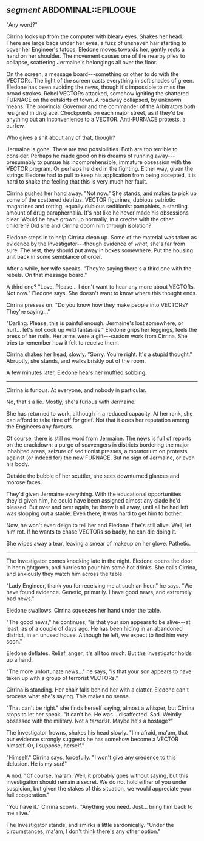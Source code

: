 ## *segment* ABDOMINAL::EPILOGUE

"Any word?"

Cirrina looks up from the computer with bleary eyes. Shakes her head. There are large bags under her eyes, a fuzz of unshaven hair starting to cover her Engineer's tatoos. Eledone moves towards her, gently rests a hand on her shoulder. The movement causes one of the nearby piles to collapse, scattering Jermaine's belongings all over the floor.

On the screen, a message board---something or other to do with the VECTORs. The light of the screen casts everything in soft shades of green. Eledone has been avoiding the news, though it's impossible to miss the broad strokes. Rebel VECTORs attacked, somehow igniting the shattered FURNACE on the outskirts of town. A roadway collapsed, by unknown means. The provincial Governor and the commander of the Arbitrators both resigned in disgrace. Checkpoints on each major street, as if they'd be anything but an inconvenience to a VECTOR. Anti-FURNACE protests, a curfew.

Who gives a shit about any of that, though?

Jermaine is gone. There are two possibilities. Both are too terrible to consider. Perhaps he made good on his dreams of running away---presumably to pursue his incomprehensible, immature obsession with the VECTOR program. Or perhaps he died in the fighting. Either way, given the strings Eledone had to pull to keep his application from being accepted, it is hard to shake the feeling that this is very much her fault.

Cirrina pushes her hand away. "Not now." She stands, and makes to pick up some of the scattered detritus. VECTOR figurines, dubious patriotic magazines and rotting, equally dubious seditionist pamphlets, a startling amount of drug paraphernalia. It's not like he never made his obsessions clear. Would he have grown up normally, in a creche with the other children? Did she and Cirrina doom him through isolation?

Eledone steps in to help Cirrina clean up. Some of the material was taken as evidence by the Investigator---though evidence of *what*, she's far from sure. The rest, they should put away in boxes somewhere. Put the housing unit back in some semblance of order.

After a while, her wife speaks. "They're saying there's a third one with the rebels. On that message board."

A third one? "Love. Please... I don't want to hear any more about VECTORs. Not now." Eledone says. She doesn't want to know where this thought ends.

Cirrina presses on. "Do you know how they make people into VECTORs? They're saying..."

"Darling. Please, this is painful enough. Jermaine's lost somewhere, or hurt... let's not cook up wild fantasies." Eledone grips her leggings, feels the press of her nails. Her arms were a gift---custom work from Cirrina. She tries to remember how it felt to receive them.

Cirrina shakes her head, slowly. "Sorry. You're right. It's a stupid thought." Abruptly, she stands, and walks briskly out of the room.

A few minutes later, Eledone hears her muffled sobbing.

---

Cirrina is furious. At everyone, and nobody in particular.

No, that's a lie. Mostly, she's furious with Jermaine.

She has returned to work, although in a reduced capacity. At her rank, she can afford to take time off for grief. Not that it does her reputation among the Engineers any favours.

Of course, there is still no word from Jermaine. The news is full of reports on the crackdown: a purge of scavengers in districts bordering the major inhabited areas, seizure of seditionist presses, a moratorium on protests against (or indeed for) the new FURNACE. But no sign of Jermaine, or even his body.

Outside the bubble of her scuttler, she sees downturned glances and morose faces.

They'd given Jermaine everything. With the educational opportunities they'd given him, he could have been assigned almost any clade he'd pleased. But over and over again, he threw it all away, until all he had left was slopping out a stable. Even there, it was hard to get him to bother.

Now, he won't even deign to tell her and Eledone if he's still alive. Well, let him rot. If he wants to chase VECTORs so badly, he can die doing it.

She wipes away a tear, leaving a smear of makeup on her glove. Pathetic.

---

The Investigator comes knocking late in the night. Eledone opens the door in her nightgown, and hurries to pour him some hot drinks. She calls Cirrina, and anxiously they watch him across the table.

"Lady Engineer, thank you for receiving me at such an hour." he says. "We have found evidence. Genetic, primarily. I have good news, and extremely bad news."

Eledone swallows. Cirrina squeezes her hand under the table.

"The good news," he continues, "is that your son appears to be alive---at least, as of a couple of days ago. He has been hiding in an abandoned district, in an unused house. Although he left, we expect to find him very soon."

Eledone deflates. Relief, anger, it's all too much. But the Investigator holds up a hand.

"The more unfortunate news..." he says, "is that your son appears to have taken up with a group of terrorist VECTORs."

Cirrina is standing. Her chair falls behind her with a clatter. Eledone can't process what she's saying. This makes no sense.

"That can't be right." she finds herself saying, almost a whisper, but Cirrina stops to let her speak. "It can't be. He was... disaffected. Sad. Weirdly obsessed with the military. Not a *terrorist*. Maybe he's a hostage?"

The Investigator frowns, shakes his head slowly. "I'm afraid, ma'am, that our evidence strongly suggests he has somehow become a VECTOR himself. Or, I suppose, herself."

"Himself." Cirrina says, forcefully. "I won't give any credence to this delusion. He is my *son*!"

A nod. "Of course, ma'am. Well, it probably goes without saying, but this investigation should remain a secret. We do not hold either of you under suspicion, but given the stakes of this situation, we would appreciate your full cooperation."

"You have it." Cirrina scowls. "Anything you need. Just... bring him back to me alive."

The Investigator stands, and smirks a little sardonically. "Under the circumstances, ma'am, I don't think there's any other option."
